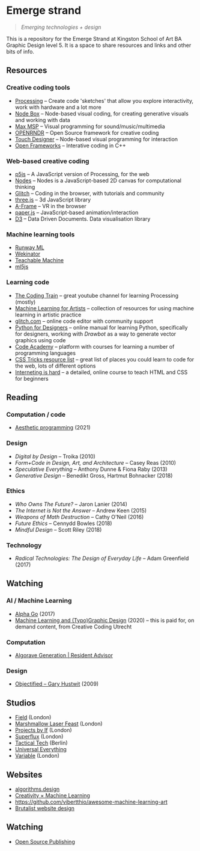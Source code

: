 # Emerge strand
> *Emerging technologies + design*

This is a repository for the Emerge Strand at Kingston School of Art BA Graphic Design level 5. It is a space to share resources and links and other bits of info.

## Resources

### Creative coding tools

- [Processing](https://processing.org/) – Create code 'sketches' that allow you explore interactivity, work with hardware and a lot more
- [Node Box](https://www.nodebox.net/) – Node-based visual coding, for creating generative visuals and working with data
- [Max MSP](https://cycling74.com/) – Visual programming for sound/music/multimedia
- [OPENRNDR](https://openrndr.org/) – Open Source framework for creative coding
- [Touch Designer](https://derivative.ca/) – Node-based visual programming for interaction
- [Open Frameworks](https://openframeworks.cc/) – Interative coding in C++

### Web-based creative coding

- [p5js](https://p5js.org/) – A JavaScript version of Processing, for the web
- [Nodes](https://nodes.io/) – Nodes is a JavaScript-based 2D canvas for computational thinking
- [Glitch](https://glitch.com/) – Coding in the browser, with tutorials and community
- [three.js](https://threejs.org/) – 3d JavaScript library
- [A-Frame](https://aframe.io/) – VR in the browser
- [paper.js](http://paperjs.org/) – JavaScript-based animation/interaction
- [D3](https://d3js.org/) – Data Driven Documents. Data visualisation library

### Machine learning tools
- [Runway ML](https://runwayml.com/)
- [Wekinator](http://www.wekinator.org/)
- [Teachable Machine](https://teachablemachine.withgoogle.com/)
- [ml5js](https://ml5js.org/)

### Learning code
- [The Coding Train](https://www.youtube.com/channel/UCvjgXvBlbQiydffZU7m1_aw) – great youtube channel for learning Processing (mostly)
- [Machine Learning for Artists](https://ml4a.github.io/) – collection of resources for using machine learning in artistic practice
- [glitch.com](https://glitch.com/) – online code editor with community support
- [Python for Designers](https://pythonfordesigners.com/) – online manual for learning Python, specifically for designers, working with *Drawbot* as a way to generate vector graphics using code
- [Code Academy](https://www.codecademy.com/) – platform with courses for learning a number of programming languages
- [CSS Tricks resource list](https://css-tricks.com/where-do-you-learn-html-css-in-2019/) – great list of places you could learn to code for the web, lots of different options
- [Interneting is hard](https://www.internetingishard.com/) – a detailed, online course to teach HTML and CSS for beginners

## Reading

### Computation / code

- [Aesthetic programming](http://aesthetic-programming.net/) (2021)

### Design

- *Digital by Design* – Troika (2010)
- *Form+Code in Design, Art, and Architecture* – Casey Reas (2010)
- *Speculative Everything* – Anthony Dunne & Fiona Raby (2013)
- *Generative Design* – Benedikt Gross, Hartmut Bohnacker (2018)

### Ethics

- *Who Owns The Future?* – Jaron Lanier (2014)
- *The Internet is Not the Answer* – Andrew Keen (2015)
- *Weapons of Math Destruction* – Cathy O'Neil (2016)
- *Future Ethics* – Cennydd Bowles (2018)
- *Mindful Design* – Scott Riley (2018)

### Technology

- *Radical Technologies: The Design of Everyday Life* – Adam Greenfield (2017)

## Watching

### AI / Machine Learning

- [Alpha Go](https://www.alphagomovie.com/) (2017)
- [Machine Learning and (Typo)Graphic Design](https://vimeo.com/ondemand/mlgd) (2020) – this is paid for, on demand content, from Creative Coding Utrecht

### Computation

- [Algorave Generation | Resident Advisor](https://www.youtube.com/watch?v=S2EZqikCIfY)

### Design

- [Objectified – Gary Hustwit](https://www.hustwit.com/objectified) (2009)

## Studios

- [Field](https://field.io/) (London)
- [Marshmallow Laser Feast](https://www.marshmallowlaserfeast.com/) (London)
- [Projects by If](https://www.projectsbyif.com/) (London)
- [Superflux](https://superflux.in/) (London)
- [Tactical Tech](https://tacticaltech.org/) (Berlin)
- [Universal Everything](https://www.universaleverything.com/)
- [Variable](https://variable.io/) (London)

## Websites

- [algorithms.design](https://algorithms.design)
- [Creativity &times; Machine Learning](https://mlart.co/)
- https://github.com/vibertthio/awesome-machine-learning-art
- [Brutalist website design](https://brutalistwebsites.com/)


## Watching

- [Open Source Publishing](http://osp.kitchen/)
